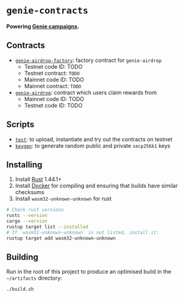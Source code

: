 # `genie-contracts`

**Powering [Genie campaigns](https://genie.coinhall.org).**

## Contracts

- [`genie-airdrop-factory`](contracts/genie-airdrop-factory/README.md): factory contract for `genie-airdrop`
  - Testnet code ID: TODO
  - Testnet contract: `TODO`
  - Mainnet code ID: TODO
  - Mainnet contract: `TODO`
- [`genie-airdrop`](contracts/genie-airdrop/README.md): contract which users claim rewards from
  - Mainnet code ID: TODO
  - Testnet code ID: TODO

## Scripts

- [`test`](scripts/src/test.ts): to upload, instantiate and try out the contracts on testnet
- [`keygen`](scripts/src/keygen.ts): to generate random public and private `secp256k1` keys

## Installing

1. Install [Rust](https://www.rust-lang.org/tools/install) 1.44.1+
2. Install [Docker](https://docs.docker.com/get-docker/) for compiling and ensuring that builds have similar checksums
3. Install `wasm32-unknown-unknown` for rust

```sh
# Check rust versions
rustc --version
cargo --version
rustup target list --installed
# If `wasm32-unknown-unknown` is not listed, install it:
rustup target add wasm32-unknown-unknown
```

## Building

Run in the root of this project to produce an optimised build in the `~/artifacts` directory:

```sh
./build.sh
```
